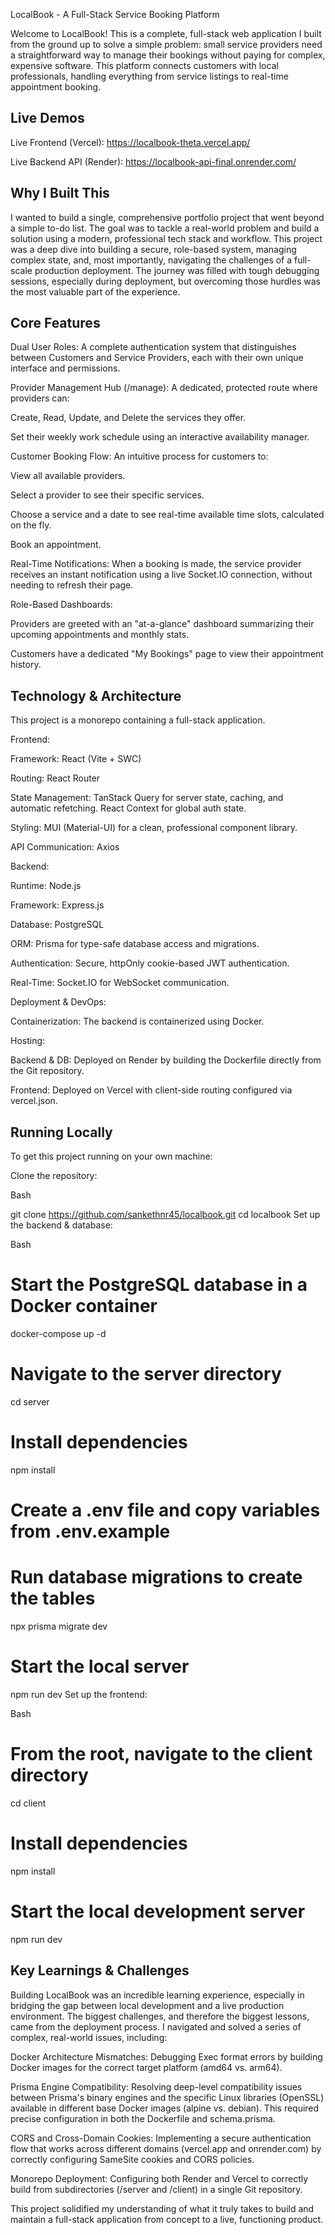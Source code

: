 LocalBook - A Full-Stack Service Booking Platform

Welcome to LocalBook! This is a complete, full-stack web application I built from the ground up to solve a simple problem: small service providers need a straightforward way to manage their bookings without paying for complex, expensive software. This platform connects customers with local professionals, handling everything from service listings to real-time appointment booking.

## Live Demos
Live Frontend (Vercel): https://localbook-theta.vercel.app/

Live Backend API (Render): https://localbook-api-final.onrender.com/

## Why I Built This
I wanted to build a single, comprehensive portfolio project that went beyond a simple to-do list. The goal was to tackle a real-world problem and build a solution using a modern, professional tech stack and workflow. This project was a deep dive into building a secure, role-based system, managing complex state, and, most importantly, navigating the challenges of a full-scale production deployment. The journey was filled with tough debugging sessions, especially during deployment, but overcoming those hurdles was the most valuable part of the experience.

##  Core Features
Dual User Roles: A complete authentication system that distinguishes between Customers and Service Providers, each with their own unique interface and permissions.

Provider Management Hub (/manage): A dedicated, protected route where providers can:

Create, Read, Update, and Delete the services they offer.

Set their weekly work schedule using an interactive availability manager.

Customer Booking Flow: An intuitive process for customers to:

View all available providers.

Select a provider to see their specific services.

Choose a service and a date to see real-time available time slots, calculated on the fly.

Book an appointment.

Real-Time Notifications: When a booking is made, the service provider receives an instant notification using a live Socket.IO connection, without needing to refresh their page.

Role-Based Dashboards:

Providers are greeted with an "at-a-glance" dashboard summarizing their upcoming appointments and monthly stats.

Customers have a dedicated "My Bookings" page to view their appointment history.

##  Technology & Architecture
This project is a monorepo containing a full-stack application.

Frontend:

Framework: React (Vite + SWC)

Routing: React Router

State Management: TanStack Query for server state, caching, and automatic refetching. React Context for global auth state.

Styling: MUI (Material-UI) for a clean, professional component library.

API Communication: Axios

Backend:

Runtime: Node.js

Framework: Express.js

Database: PostgreSQL

ORM: Prisma for type-safe database access and migrations.

Authentication: Secure, httpOnly cookie-based JWT authentication.

Real-Time: Socket.IO for WebSocket communication.

Deployment & DevOps:

Containerization: The backend is containerized using Docker.

Hosting:

Backend & DB: Deployed on Render by building the Dockerfile directly from the Git repository.

Frontend: Deployed on Vercel with client-side routing configured via vercel.json.

##  Running Locally
To get this project running on your own machine:

Clone the repository:

Bash

git clone https://github.com/sankethnr45/localbook.git
cd localbook 
Set up the backend & database:

Bash

# Start the PostgreSQL database in a Docker container
docker-compose up -d

# Navigate to the server directory
cd server

# Install dependencies
npm install

# Create a .env file and copy variables from .env.example
# Run database migrations to create the tables
npx prisma migrate dev

# Start the local server
npm run dev
Set up the frontend:

Bash

# From the root, navigate to the client directory
cd client

# Install dependencies
npm install

# Start the local development server
npm run dev
##  Key Learnings & Challenges
Building LocalBook was an incredible learning experience, especially in bridging the gap between local development and a live production environment. The biggest challenges, and therefore the biggest lessons, came from the deployment process. I navigated and solved a series of complex, real-world issues, including:

Docker Architecture Mismatches: Debugging Exec format errors by building Docker images for the correct target platform (amd64 vs. arm64).

Prisma Engine Compatibility: Resolving deep-level compatibility issues between Prisma's binary engines and the specific Linux libraries (OpenSSL) available in different base Docker images (alpine vs. debian). This required precise configuration in both the Dockerfile and schema.prisma.

CORS and Cross-Domain Cookies: Implementing a secure authentication flow that works across different domains (vercel.app and onrender.com) by correctly configuring SameSite cookies and CORS policies.

Monorepo Deployment: Configuring both Render and Vercel to correctly build from subdirectories (/server and /client) in a single Git repository.

This project solidified my understanding of what it truly takes to build and maintain a full-stack application from concept to a live, functioning product.
